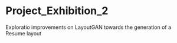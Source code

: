 # Project_Exhibition_2
 Exploratio improvements on LayoutGAN towards the generation of a Resume layout
